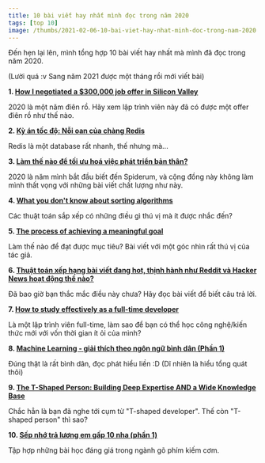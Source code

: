 ```yaml
---
title: 10 bài viết hay nhất mình đọc trong năm 2020
tags: [top 10]
image: /thumbs/2021-02-06-10-bai-viet-hay-nhat-minh-doc-trong-nam-2020.png
---
```


Đến hẹn lại lên, mình tổng hợp 10 bài viết hay nhất mà mình đã đọc trong năm 2020.

<!-- truncate -->

(Lười quá :v Sang năm 2021 được một tháng rồi mới viết bài)

**1. [How I negotiated a $300,000 job offer in Silicon Valley](https://medium.com/@bayareabelletrist/how-i-negotiated-a-software-engineer-offer-in-silicon-valley-f11590f5c656)**

2020 là một năm điên rồ. Hãy xem lập trình viên này đã có được một offer điên rồ như thế nào.

**2. [Kỳ án tốc độ: Nỗi oan của chàng Redis](https://viblo.asia/p/ky-an-toc-do-noi-oan-cua-chang-redis-RQqKLQJzZ7z)**

Redis là một database rất nhanh, thế nhưng mà...

**3. [Làm thế nào để tối ưu hoá việc phát triển bản thân?](http://scarlet.spiderum.com/bai-dang/Lam-the-nao-de-toi-uu-hoa-viec-phat-trien-ban-than-lva)**

2020 là năm mình bắt đầu biết đến Spiderum, và cộng đồng này không làm mình thất vọng với những bài viết chất lượng như này.

**4. [What you don't know about sorting algorithms](https://pmihaylov.com/sorting-algorithms/)**

Các thuật toán sắp xếp có những điều gì thú vị mà ít được nhắc đến?

**5. [The process of achieving a meaningful goal](https://pmihaylov.com/achieving-a-meaningful-goal/)**

Làm thế nào để đạt được mục tiêu? Bài viết với một góc nhìn rất thú vị của tác giả.

**6. [Thuật toán xếp hạng bài viết đang hot, thịnh hành như Reddit và Hacker News hoạt động thế nào?](https://viblo.asia/p/thuat-toan-xep-hang-bai-viet-dang-hot-thinh-hanh-nhu-reddit-va-hacker-news-hoat-dong-the-nao-gAm5y8xXldb)**

Đã bao giờ bạn thắc mắc điều này chưa? Hãy đọc bài viết để biết câu trả lời.

**7. [How to study effectively as a full-time developer](https://dev.to/pmihaylov/how-to-study-effectively-as-a-full-time-developer-emo)**

Là một lập trình viên full-time, làm sao để bạn có thể học công nghệ/kiến thức mới với vốn thời gian ít ỏi của mình?

**8. [Machine Learning - giải thích theo ngôn ngữ bình dân (Phần 1)](https://spiderum.com/bai-dang/Machine-Learning-giai-thich-theo-ngon-ngu-binh-dan-Phan-1-kmx)**

Đúng thật là rất bình dân, đọc phát hiểu liền :D (Dĩ nhiên là hiểu tổng quát thôi)

**9. [The T-Shaped Person: Building Deep Expertise AND a Wide Knowledge Base](https://collegeinfogeek.com/become-t-shaped-person/)**

Chắc hẳn là bạn đã nghe tới cụm từ "T-shaped developer". Thế còn "T-shaped person" thì sao?

**10. [Sếp nhớ trả lương em gấp 10 nha (phần 1)](https://learn2code.dev/posts/10x-engineer-part-1/)**

Tập hợp những bài học đáng giá trong ngành gõ phím kiếm cơm.
